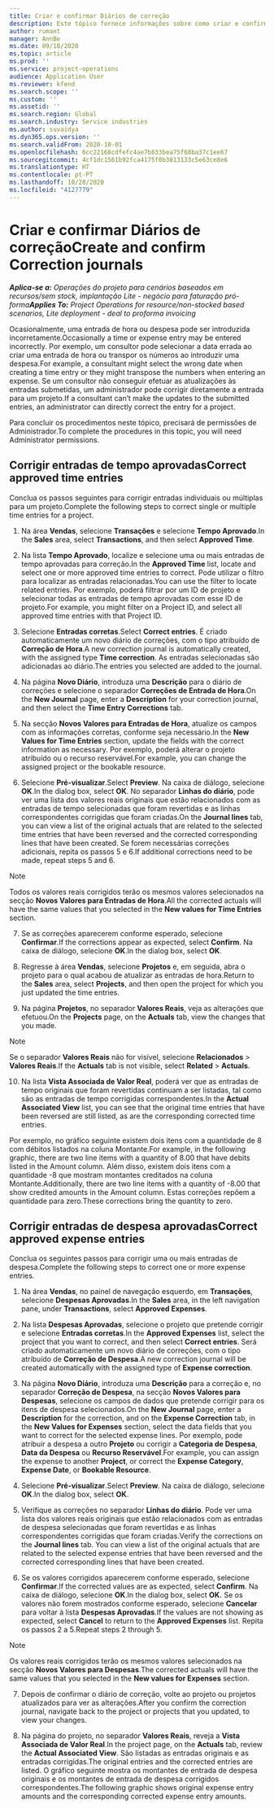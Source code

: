 ```yaml
---
title: Criar e confirmar Diários de correção
description: Este tópico fornece informações sobre como criar e confirmar um diário de correção.
author: rumant
manager: AnnBe
ms.date: 09/18/2020
ms.topic: article
ms.prod: ''
ms.service: project-operations
audience: Application User
ms.reviewer: kfend
ms.search.scope: ''
ms.custom: ''
ms.assetid: ''
ms.search.region: Global
ms.search.industry: Service industries
ms.author: suvaidya
ms.dyn365.ops.version: ''
ms.search.validFrom: 2020-10-01
ms.openlocfilehash: 6cc22168cdfefc4ae7b833bea75f68ba37c1ee67
ms.sourcegitcommit: 4cf1dc1561b92fca4175f0b3813133c5e63ce8e6
ms.translationtype: HT
ms.contentlocale: pt-PT
ms.lasthandoff: 10/28/2020
ms.locfileid: "4127779"
---
```

# <a name="create-and-confirm-correction-journals"></a><span data-ttu-id="ed250-103">Criar e confirmar Diários de correção</span><span class="sxs-lookup"><span data-stu-id="ed250-103">Create and confirm Correction journals</span></span>

<span data-ttu-id="ed250-104">_**Aplica-se a:** Operações do projeto para cenários baseados em recursos/sem stock, implantação Lite - negócio para faturação pró-forma_</span><span class="sxs-lookup"><span data-stu-id="ed250-104">_**Applies To:** Project Operations for resource/non-stocked based scenarios, Lite deployment - deal to proforma invoicing_</span></span>

<span data-ttu-id="ed250-105">Ocasionalmente, uma entrada de hora ou despesa pode ser introduzida incorretamente.</span><span class="sxs-lookup"><span data-stu-id="ed250-105">Occasionally a time or expense entry may be entered incorrectly.</span></span> <span data-ttu-id="ed250-106">Por exemplo, um consultor pode selecionar a data errada ao criar uma entrada de hora ou transpor os números ao introduzir uma despesa.</span><span class="sxs-lookup"><span data-stu-id="ed250-106">For example, a consultant might select the wrong date when creating a time entry or they might transpose the numbers when entering an expense.</span></span> <span data-ttu-id="ed250-107">Se um consultor não conseguir efetuar as atualizações às entradas submetidas, um administrador pode corrigir diretamente a entrada para um projeto.</span><span class="sxs-lookup"><span data-stu-id="ed250-107">If a consultant can’t make the updates to the submitted entries, an administrator can directly correct the entry for a project.</span></span>

<span data-ttu-id="ed250-108">Para concluir os procedimentos neste tópico, precisará de permissões de Administrador.</span><span class="sxs-lookup"><span data-stu-id="ed250-108">To complete the procedures in this topic, you will need Administrator permissions.</span></span>

## <a name="correct-approved-time-entries"></a><span data-ttu-id="ed250-109">Corrigir entradas de tempo aprovadas</span><span class="sxs-lookup"><span data-stu-id="ed250-109">Correct approved time entries</span></span>     

<span data-ttu-id="ed250-110">Conclua os passos seguintes para corrigir entradas individuais ou múltiplas para um projeto.</span><span class="sxs-lookup"><span data-stu-id="ed250-110">Complete the following steps to correct single or multiple time entries for a project.</span></span>

1. <span data-ttu-id="ed250-111">Na área **Vendas**, selecione **Transações** e selecione **Tempo Aprovado**.</span><span class="sxs-lookup"><span data-stu-id="ed250-111">In the **Sales** area, select **Transactions**, and then select **Approved Time**.</span></span> 

2. <span data-ttu-id="ed250-112">Na lista **Tempo Aprovado**, localize e selecione uma ou mais entradas de tempo aprovadas para correção.</span><span class="sxs-lookup"><span data-stu-id="ed250-112">In the **Approved Time** list, locate and select one or more approved time entries to correct.</span></span> <span data-ttu-id="ed250-113">Pode utilizar o filtro para localizar as entradas relacionadas.</span><span class="sxs-lookup"><span data-stu-id="ed250-113">You can use the filter to locate related entries.</span></span> <span data-ttu-id="ed250-114">Por exemplo, poderá filtrar por um ID de projeto e selecionar todas as entradas de tempo aprovadas com esse ID de projeto.</span><span class="sxs-lookup"><span data-stu-id="ed250-114">For example, you might filter on a Project ID, and select all approved time entries with that Project ID.</span></span>

3. <span data-ttu-id="ed250-115">Selecione **Entradas corretas**.</span><span class="sxs-lookup"><span data-stu-id="ed250-115">Select **Correct entries**.</span></span> <span data-ttu-id="ed250-116">É criado automaticamente um novo diário de correções, com o tipo atribuído de **Correção de Hora**.</span><span class="sxs-lookup"><span data-stu-id="ed250-116">A new correction journal is automatically created, with the assigned type **Time correction**.</span></span> <span data-ttu-id="ed250-117">As entradas selecionadas são adicionadas ao diário.</span><span class="sxs-lookup"><span data-stu-id="ed250-117">The entries you selected are added to the journal.</span></span> 

4. <span data-ttu-id="ed250-118">Na página **Novo Diário**, introduza uma **Descrição** para o diário de correções e selecione o separador **Correções de Entrada de Hora**.</span><span class="sxs-lookup"><span data-stu-id="ed250-118">On the **New Journal** page, enter a **Description** for your correction journal, and then select the **Time Entry Corrections** tab.</span></span>  

5. <span data-ttu-id="ed250-119">Na secção **Novos Valores para Entradas de Hora**, atualize os campos com as informações corretas, conforme seja necessário.</span><span class="sxs-lookup"><span data-stu-id="ed250-119">In the **New Values for Time Entries** section, update the fields with the correct information as necessary.</span></span> <span data-ttu-id="ed250-120">Por exemplo, poderá alterar o projeto atribuído ou o recurso reservável.</span><span class="sxs-lookup"><span data-stu-id="ed250-120">For example, you can change the assigned project or the bookable resource.</span></span>

6. <span data-ttu-id="ed250-121">Selecione **Pré-visualizar**.</span><span class="sxs-lookup"><span data-stu-id="ed250-121">Select **Preview**.</span></span> <span data-ttu-id="ed250-122">Na caixa de diálogo, selecione **OK**.</span><span class="sxs-lookup"><span data-stu-id="ed250-122">In the dialog box, select **OK**.</span></span> <span data-ttu-id="ed250-123">No separador **Linhas do diário**, pode ver uma lista dos valores reais originais que estão relacionados com as entradas de tempo selecionadas que foram revertidas e as linhas correspondentes corrigidas que foram criadas.</span><span class="sxs-lookup"><span data-stu-id="ed250-123">On the **Journal lines** tab, you can view a list of the original actuals that are related to the selected time entries that have been reversed and the corrected corresponding lines that have been created.</span></span> <span data-ttu-id="ed250-124">Se forem necessárias correções adicionais, repita os passos 5 e 6.</span><span class="sxs-lookup"><span data-stu-id="ed250-124">If additional corrections need to be made, repeat steps 5 and 6.</span></span> 

> [!NOTE]
> <span data-ttu-id="ed250-125">Todos os valores reais corrigidos terão os mesmos valores selecionados na secção **Novos Valores para Entradas de Hora**.</span><span class="sxs-lookup"><span data-stu-id="ed250-125">All the corrected actuals will have the same values that you selected in the **New values for Time Entries** section.</span></span>

7. <span data-ttu-id="ed250-126">Se as correções aparecerem conforme esperado, selecione **Confirmar**.</span><span class="sxs-lookup"><span data-stu-id="ed250-126">If the corrections appear as expected, select **Confirm**.</span></span> <span data-ttu-id="ed250-127">Na caixa de diálogo, selecione **OK**.</span><span class="sxs-lookup"><span data-stu-id="ed250-127">In the dialog box, select **OK**.</span></span>

8. <span data-ttu-id="ed250-128">Regresse à área **Vendas**, selecione **Projetos** e, em seguida, abra o projeto para o qual acabou de atualizar as entradas de hora.</span><span class="sxs-lookup"><span data-stu-id="ed250-128">Return to the **Sales** area, select **Projects**, and then open the project for which you just updated the time entries.</span></span> 

9. <span data-ttu-id="ed250-129">Na página **Projetos**, no separador **Valores Reais**, veja as alterações que efetuou.</span><span class="sxs-lookup"><span data-stu-id="ed250-129">On the **Projects** page, on the **Actuals** tab, view the changes that you made.</span></span> 

> [!NOTE]
> <span data-ttu-id="ed250-130">Se o separador **Valores Reais** não for visível, selecione **Relacionados** > **Valores Reais**.</span><span class="sxs-lookup"><span data-stu-id="ed250-130">If the **Actuals** tab is not visible, select **Related** > **Actuals**.</span></span>  

10. <span data-ttu-id="ed250-131">Na lista **Vista Associada de Valor Real**, poderá ver que as entradas de tempo originais que foram revertidas continuam a ser listadas, tal como são as entradas de tempo corrigidas correspondentes.</span><span class="sxs-lookup"><span data-stu-id="ed250-131">In the **Actual Associated View** list, you can see that the original time entries that have been reversed are still listed, as are the corresponding corrected time entries.</span></span> 

<span data-ttu-id="ed250-132">Por exemplo, no gráfico seguinte existem dois itens com a quantidade de 8 com débitos listados na coluna Montante.</span><span class="sxs-lookup"><span data-stu-id="ed250-132">For example, in the following graphic, there are two line items with a quantity of 8.00 that have debits listed in the Amount column.</span></span> <span data-ttu-id="ed250-133">Além disso, existem dois itens com a quantidade -8 que mostram montantes creditados na coluna Montante.</span><span class="sxs-lookup"><span data-stu-id="ed250-133">Additionally, there are two line items with a quantity of -8.00 that show credited amounts in the Amount column.</span></span> <span data-ttu-id="ed250-134">Estas correções repõem a quantidade para zero.</span><span class="sxs-lookup"><span data-stu-id="ed250-134">These corrections bring the quantity to zero.</span></span>

 
## <a name="correct-approved-expense-entries"></a><span data-ttu-id="ed250-135">Corrigir entradas de despesa aprovadas</span><span class="sxs-lookup"><span data-stu-id="ed250-135">Correct approved expense entries</span></span>

<span data-ttu-id="ed250-136">Conclua os seguintes passos para corrigir uma ou mais entradas de despesa.</span><span class="sxs-lookup"><span data-stu-id="ed250-136">Complete the following steps to correct one or more expense entries.</span></span> 

1. <span data-ttu-id="ed250-137">Na área **Vendas**, no painel de navegação esquerdo, em **Transações**, selecione **Despesas Aprovadas**.</span><span class="sxs-lookup"><span data-stu-id="ed250-137">In the **Sales** area, in the left navigation pane, under **Transactions**, select **Approved Expenses**.</span></span>

2. <span data-ttu-id="ed250-138">Na lista **Despesas Aprovadas**, selecione o projeto que pretende corrigir e selecione **Entradas corretas**.</span><span class="sxs-lookup"><span data-stu-id="ed250-138">In the **Approved Expenses** list, select the project that you want to correct, and then select **Correct entries**.</span></span> <span data-ttu-id="ed250-139">Será criado automaticamente um novo diário de correções, com o tipo atribuído de **Correção de Despesa**.</span><span class="sxs-lookup"><span data-stu-id="ed250-139">A new correction journal will be created automatically with the assigned type of **Expense correction**.</span></span> 

3. <span data-ttu-id="ed250-140">Na página **Novo Diário**, introduza uma **Descrição** para a correção e, no separador **Correção de Despesa**, na secção **Novos Valores para Despesas**, selecione os campos de dados que pretende corrigir para os itens de despesa selecionados.</span><span class="sxs-lookup"><span data-stu-id="ed250-140">On the **New Journal** page, enter a **Description** for the correction, and on the **Expense Correction** tab, in the **New Values for Expenses** section, select the data fields that you want to correct for the selected expense lines.</span></span> <span data-ttu-id="ed250-141">Por exemplo, pode atribuir a despesa a outro **Projeto** ou corrigir a **Categoria de Despesa**, **Data da Despesa** ou **Recurso Reservável**.</span><span class="sxs-lookup"><span data-stu-id="ed250-141">For example, you can assign the expense to another **Project**, or correct the **Expense Category**, **Expense Date**, or **Bookable Resource**.</span></span>

4. <span data-ttu-id="ed250-142">Selecione **Pré-visualizar**.</span><span class="sxs-lookup"><span data-stu-id="ed250-142">Select **Preview**.</span></span> <span data-ttu-id="ed250-143">Na caixa de diálogo, selecione **OK**.</span><span class="sxs-lookup"><span data-stu-id="ed250-143">In the dialog box, select **OK**.</span></span> 

5. <span data-ttu-id="ed250-144">Verifique as correções no separador **Linhas do diário**. Pode ver uma lista dos valores reais originais que estão relacionados com as entradas de despesa selecionadas que foram revertidas e as linhas correspondentes corrigidas que foram criadas.</span><span class="sxs-lookup"><span data-stu-id="ed250-144">Verify the corrections on the **Journal lines** tab. You can view a list of the original actuals that are related to the selected expense entries that have been reversed and the corrected corresponding lines that have been created.</span></span>

6. <span data-ttu-id="ed250-145">Se os valores corrigidos aparecerem conforme esperado, selecione **Confirmar**.</span><span class="sxs-lookup"><span data-stu-id="ed250-145">If the corrected values are as expected, select **Confirm**.</span></span> <span data-ttu-id="ed250-146">Na caixa de diálogo, selecione **OK**.</span><span class="sxs-lookup"><span data-stu-id="ed250-146">In the dialog box, select **OK.**</span></span> <span data-ttu-id="ed250-147">Se os valores não forem mostrados conforme esperado, selecione **Cancelar** para voltar à lista **Despesas Aprovadas**.</span><span class="sxs-lookup"><span data-stu-id="ed250-147">If the values are not showing as expected, select **Cancel** to return to the **Approved Expenses** list.</span></span> <span data-ttu-id="ed250-148">Repita os passos 2 a 5.</span><span class="sxs-lookup"><span data-stu-id="ed250-148">Repeat steps 2 through 5.</span></span> 

> [!NOTE]
> <span data-ttu-id="ed250-149">Os valores reais corrigidos terão os mesmos valores selecionados na secção **Novos Valores para Despesas**.</span><span class="sxs-lookup"><span data-stu-id="ed250-149">The corrected actuals will have the same values that you selected in the **New values for Expenses** section.</span></span>

7. <span data-ttu-id="ed250-150">Depois de confirmar o diário de correção, volte ao projeto ou projetos atualizados para ver as alterações.</span><span class="sxs-lookup"><span data-stu-id="ed250-150">After you confirm the correction journal, navigate back to the project or projects that you updated, to view your changes.</span></span>  

8. <span data-ttu-id="ed250-151">Na página do projeto, no separador **Valores Reais**, reveja a **Vista Associada de Valor Real**.</span><span class="sxs-lookup"><span data-stu-id="ed250-151">In the project page, on the **Actuals** tab, review the **Actual Associated View**.</span></span> <span data-ttu-id="ed250-152">São listadas as entradas originais e as entradas corrigidas.</span><span class="sxs-lookup"><span data-stu-id="ed250-152">The original entries and the corrected entries are listed.</span></span> <span data-ttu-id="ed250-153">O gráfico seguinte mostra os montantes de entrada de despesa originais e os montantes de entrada de despesa corrigidos correspondentes.</span><span class="sxs-lookup"><span data-stu-id="ed250-153">The following graphic shows original expense entry amounts and the corresponding corrected expense entry amounts.</span></span> 


